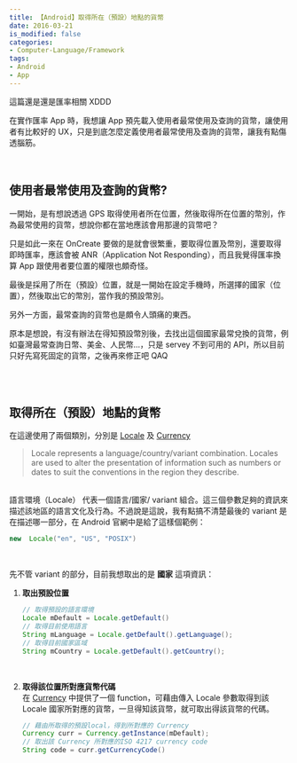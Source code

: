 ```yaml
---
title: 【Android】取得所在（預設）地點的貨幣
date: 2016-03-21
is_modified: false
categories:
- Computer-Language/Framework
tags:
- Android
- App
--- 
```


這篇還是還是匯率相關 XDDD
    
在實作匯率 App 時，我想讓 App 預先載入使用者最常使用及查詢的貨幣，讓使用者有比較好的 UX，只是到底怎麼定義使用者最常使用及查詢的貨幣，讓我有點傷透腦筋。

<!--more-->
<br> 

## 使用者最常使用及查詢的貨幣?
一開始，是有想說透過 GPS 取得使用者所在位置，然後取得所在位置的幣別，作為最常使用的貨幣，想說你都在當地應該會用那邊的貨幣吧？

只是如此一來在 OnCreate 要做的是就會很繁重，要取得位置及幣別，還要取得即時匯率，應該會被 ANR（Application Not Responding），而且我覺得匯率換算 App 跟使用者要位置的權限也頗奇怪。

最後是採用了所在（預設）位置，就是一開始在設定手機時，所選擇的國家（位置），然後取出它的幣別，當作我的預設幣別。

另外一方面，最常查詢的貨幣也是頗令人頭痛的東西。

原本是想說，有沒有辦法在得知預設幣別後，去找出這個國家最常兌換的貨幣，例如臺灣最常查詢日幣、美金、人民幣...，只是 servey 不到可用的 API，所以目前只好先寫死固定的貨幣，之後再來修正吧 QAQ

<br><br> 

## 取得所在（預設）地點的貨幣
在這邊使用了兩個類別，分別是 [Locale](http://developer.android.com/intl/zh-cn/reference/java/util/Locale.html) 及 [Currency](http://developer.android.com/intl/zh-tw/reference/java/util/Currency.html)

> Locale represents a language/country/variant combination. Locales are used to alter the presentation of information such as numbers or dates to suit the conventions in the region they describe.

<br> 語言環境（Locale） 代表一個語言/國家/ variant 組合。這三個參數足夠的資訊來描述該地區的語言文化及行為。不過說是這說，我有點搞不清楚最後的 variant 是在描述哪一部分，在 Android 官網中是給了這樣個範例：
```java
new  Locale("en", "US", "POSIX")
```

<br>

先不管 variant 的部分，目前我想取出的是 **國家** 這項資訊：
 
 1. **取出預設位置**
	```java
	// 取得預設的語言環境
	Locale mDefault = Locale.getDefault()
	// 取得目前使用語言
	String mLanguage = Locale.getDefault().getLanguage();
	// 取得目前國家區域
	String mCountry = Locale.getDefault().getCountry();
	```
	<br>
 
 2. **取得該位置所對應貨幣代碼**  
	在 [Currency](https://www.tutorialspoint.com/java/util/currency_getinstance.htm) 中提供了一個 function，可藉由傳入 Locale 參數取得到該 Locale 國家所對應的貨幣，一旦得知該貨幣，就可取出得該貨幣的代碼。
	
	```java
	// 藉由所取得的預設local，得到所對應的 Currency	
    Currency curr = Currency.getInstance(mDefault);
	// 取出該 Currency 所對應的ISO 4217 currency code
	String code = curr.getCurrencyCode()
	```

